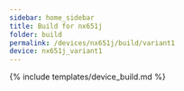 ```yaml
---
sidebar: home_sidebar
title: Build for nx651j
folder: build
permalink: /devices/nx651j/build/variant1
device: nx651j_variant1
---
```

{% include templates/device_build.md %}
